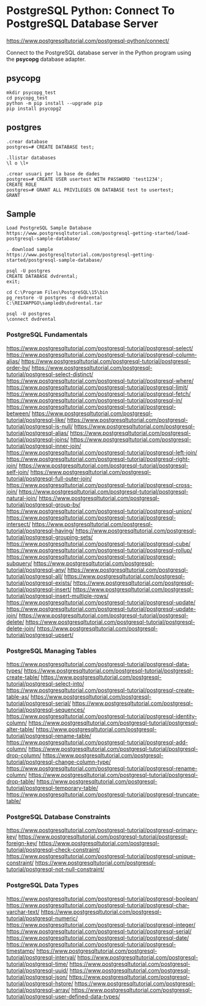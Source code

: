 # PostgreSQL Python: Connect To PostgreSQL Database Server

https://www.postgresqltutorial.com/postgresql-python/connect/

Connect to the PostgreSQL database server in the Python program using the **psycopg** database adapter.

## psycopg
```
mkdir psycopg_test
cd psycopg_test
python -m pip install --upgrade pip
pip install psycopg2
```

## postgres
```
.crear database
postgres=# CREATE DATABASE test;

.llistar databases
\l o \l+

.crear usuari per la base de dades
postgres=# CREATE USER usertest WITH PASSWORD 'test1234';
CREATE ROLE
postgres=# GRANT ALL PRIVILEGES ON DATABASE test to usertest;
GRANT
```

## Sample
```
Load PostgreSQL Sample Database
https://www.postgresqltutorial.com/postgresql-getting-started/load-postgresql-sample-database/

. download sample
https://www.postgresqltutorial.com/postgresql-getting-started/postgresql-sample-database/

psql -U postgres
CREATE DATABASE dvdrental;
exit;

cd C:\Program Files\PostgreSQL\15\bin
pg_restore -U postgres -d dvdrental C:\REIXAPPGO\sampledb\dvdrental.tar

psql -U postgres
\connect dvdrental
```

### PostgreSQL Fundamentals

https://www.postgresqltutorial.com/postgresql-tutorial/postgresql-select/
https://www.postgresqltutorial.com/postgresql-tutorial/postgresql-column-alias/
https://www.postgresqltutorial.com/postgresql-tutorial/postgresql-order-by/
https://www.postgresqltutorial.com/postgresql-tutorial/postgresql-select-distinct/
https://www.postgresqltutorial.com/postgresql-tutorial/postgresql-where/
https://www.postgresqltutorial.com/postgresql-tutorial/postgresql-limit/
https://www.postgresqltutorial.com/postgresql-tutorial/postgresql-fetch/
https://www.postgresqltutorial.com/postgresql-tutorial/postgresql-in/
https://www.postgresqltutorial.com/postgresql-tutorial/postgresql-between/
https://www.postgresqltutorial.com/postgresql-tutorial/postgresql-like/
https://www.postgresqltutorial.com/postgresql-tutorial/postgresql-is-null/
https://www.postgresqltutorial.com/postgresql-tutorial/postgresql-alias/
https://www.postgresqltutorial.com/postgresql-tutorial/postgresql-joins/
https://www.postgresqltutorial.com/postgresql-tutorial/postgresql-inner-join/
https://www.postgresqltutorial.com/postgresql-tutorial/postgresql-left-join/
https://www.postgresqltutorial.com/postgresql-tutorial/postgresql-right-join/
https://www.postgresqltutorial.com/postgresql-tutorial/postgresql-self-join/
https://www.postgresqltutorial.com/postgresql-tutorial/postgresql-full-outer-join/
https://www.postgresqltutorial.com/postgresql-tutorial/postgresql-cross-join/
https://www.postgresqltutorial.com/postgresql-tutorial/postgresql-natural-join/
https://www.postgresqltutorial.com/postgresql-tutorial/postgresql-group-by/
https://www.postgresqltutorial.com/postgresql-tutorial/postgresql-union/
https://www.postgresqltutorial.com/postgresql-tutorial/postgresql-intersect/
https://www.postgresqltutorial.com/postgresql-tutorial/postgresql-having/
https://www.postgresqltutorial.com/postgresql-tutorial/postgresql-grouping-sets/
https://www.postgresqltutorial.com/postgresql-tutorial/postgresql-cube/
https://www.postgresqltutorial.com/postgresql-tutorial/postgresql-rollup/
https://www.postgresqltutorial.com/postgresql-tutorial/postgresql-subquery/
https://www.postgresqltutorial.com/postgresql-tutorial/postgresql-any/
https://www.postgresqltutorial.com/postgresql-tutorial/postgresql-all/
https://www.postgresqltutorial.com/postgresql-tutorial/postgresql-exists/
https://www.postgresqltutorial.com/postgresql-tutorial/postgresql-insert/
https://www.postgresqltutorial.com/postgresql-tutorial/postgresql-insert-multiple-rows/
https://www.postgresqltutorial.com/postgresql-tutorial/postgresql-update/
https://www.postgresqltutorial.com/postgresql-tutorial/postgresql-update-join/
https://www.postgresqltutorial.com/postgresql-tutorial/postgresql-delete/
https://www.postgresqltutorial.com/postgresql-tutorial/postgresql-delete-join/
https://www.postgresqltutorial.com/postgresql-tutorial/postgresql-upsert/

### PostgreSQL Managing Tables

https://www.postgresqltutorial.com/postgresql-tutorial/postgresql-data-types/
https://www.postgresqltutorial.com/postgresql-tutorial/postgresql-create-table/
https://www.postgresqltutorial.com/postgresql-tutorial/postgresql-select-into/
https://www.postgresqltutorial.com/postgresql-tutorial/postgresql-create-table-as/
https://www.postgresqltutorial.com/postgresql-tutorial/postgresql-serial/
https://www.postgresqltutorial.com/postgresql-tutorial/postgresql-sequences/
https://www.postgresqltutorial.com/postgresql-tutorial/postgresql-identity-column/
https://www.postgresqltutorial.com/postgresql-tutorial/postgresql-alter-table/
https://www.postgresqltutorial.com/postgresql-tutorial/postgresql-rename-table/
https://www.postgresqltutorial.com/postgresql-tutorial/postgresql-add-column/
https://www.postgresqltutorial.com/postgresql-tutorial/postgresql-drop-column/
https://www.postgresqltutorial.com/postgresql-tutorial/postgresql-change-column-type/
https://www.postgresqltutorial.com/postgresql-tutorial/postgresql-rename-column/
https://www.postgresqltutorial.com/postgresql-tutorial/postgresql-drop-table/
https://www.postgresqltutorial.com/postgresql-tutorial/postgresql-temporary-table/
https://www.postgresqltutorial.com/postgresql-tutorial/postgresql-truncate-table/

### PostgreSQL Database Constraints

https://www.postgresqltutorial.com/postgresql-tutorial/postgresql-primary-key/
https://www.postgresqltutorial.com/postgresql-tutorial/postgresql-foreign-key/
https://www.postgresqltutorial.com/postgresql-tutorial/postgresql-check-constraint/
https://www.postgresqltutorial.com/postgresql-tutorial/postgresql-unique-constraint/
https://www.postgresqltutorial.com/postgresql-tutorial/postgresql-not-null-constraint/

### PostgreSQL Data Types

https://www.postgresqltutorial.com/postgresql-tutorial/postgresql-boolean/
https://www.postgresqltutorial.com/postgresql-tutorial/postgresql-char-varchar-text/
https://www.postgresqltutorial.com/postgresql-tutorial/postgresql-numeric/
https://www.postgresqltutorial.com/postgresql-tutorial/postgresql-integer/
https://www.postgresqltutorial.com/postgresql-tutorial/postgresql-serial/
https://www.postgresqltutorial.com/postgresql-tutorial/postgresql-date/
https://www.postgresqltutorial.com/postgresql-tutorial/postgresql-timestamp/
https://www.postgresqltutorial.com/postgresql-tutorial/postgresql-interval/
https://www.postgresqltutorial.com/postgresql-tutorial/postgresql-time/
https://www.postgresqltutorial.com/postgresql-tutorial/postgresql-uuid/
https://www.postgresqltutorial.com/postgresql-tutorial/postgresql-json/
https://www.postgresqltutorial.com/postgresql-tutorial/postgresql-hstore/
https://www.postgresqltutorial.com/postgresql-tutorial/postgresql-array/
https://www.postgresqltutorial.com/postgresql-tutorial/postgresql-user-defined-data-types/